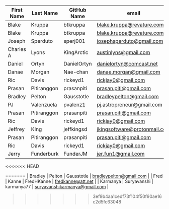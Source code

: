 | First Name    | Last Name     | GitHub Name  | email                     |
| ------------- | ------------- | -----        | ----                      |
| Blake         | Kruppa        | btkruppa     | blake.kruppa@revature.com |
| Blake         | Kruppa        | btkruppa     | blake.kruppa@revature.com |
| Joseph        | Sperduto      | sperj001     | josephsperduto@gmail.com  |
| Charles A     | Lyons         | KingArctic   | austinlyns@gmail.com      |
| Daniel        | Ortyn         | DanielOrtyn  | danielortyn@comcast.net   |
| Danae         | Morgan        | Nae-chan     | danae.morgan@gmail.com    |
| Ric           | Davis         | rickeyd1     | rickjay0@gmail.com        |
| Prasan        | Pitiranggon   | prasanpiti   | prasan.piti@gmail.com     |
| Bradley       | Pelton        | Gausstotle   | bradleypelton@gmail.com   |
| PJ            | Valenzuela    | pvalenz1     | pj.astropreneur@gmail.com |
| Prasan        | Pitiranggon   | prasanpiti   | prasan.piti@gmail.com     |
| Ric           | Davis         | rickeyd1     | rickjay0@gmail.com        |
| Jeffrey       | KIng          | jeffkingsd   | jkingsoftware@protonmail.com |
| Prasan        | Pitiranggon   | prasanpiti   | prasan.piti@gmail.com     |
| Ric           | Davis         | rickeyd1     | rickjay0@gmail.com        |
| Jerry         | Funderburk    | FunderJM     | jer.fun1@gmail.com        |
<<<<<<< HEAD

=======
| Bradley         | Pelton        | Gausstotle     | bradleypelton@gmail.com   |
| Fred          | Kanne         | FredHKanne   | fredkanne@att.net         |
| Karmanya        | Suryavanshi       | karmanya77    | suryavanshikarmanya@gmail.com   |
>>>>>>> 3ef9b4aa1cedf73f104f50f90ae16c2d5fc63048
